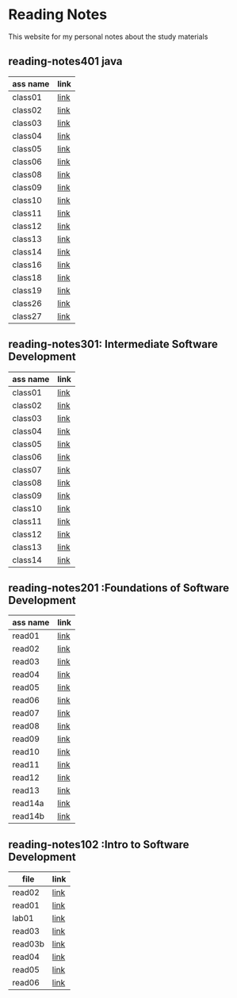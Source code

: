 # Reading Notes

This website for my personal notes about the study materials

## reading-notes401 java

|  ass name |  link |  
----------  | ------|
|  class01     |[link](class01)       |
|  class02     |[link](class02)       |
|  class03     |[link](class03)       |
|  class04     |[link](class04)       |
|  class05     |[link](class05)       |
|  class06     |[link](class06)       |
|  class08     |[link](class08)       |
|  class09     |[link](class09)       |
|  class10     |[link](class10)       |
|  class11     |[link](class11)       |
|  class12     |[link](class12)       |
|  class13     |[link](class13)       |
|  class14     |[link](class14)       |
|  class16     |[link](class16)       |
|  class18     |[link](class18)       |
|  class19     |[link](class19)       |
|  class26     |[link](class26)       |
|  class27     |[link](class27)       |

## reading-notes301:  Intermediate Software Development

|  ass name |  link |  
----------  | ------|
|  class01     |[link](class01)      |
|  class02     |   [link](class02)    |
|  class03    |   [link](class03 )    |
|  class04     | [link](class04)      |
|  class05     | [link](class05)      |
|  class06     | [link](class06)      |
|  class07     | [link](class07)      |
|  class08     | [link](class08)      |
|  class09     | [link](class09)      |
|  class10     | [link](class10)      |
|  class11     | [link](class11)      |
|  class12     | [link](class12)      |
|  class13     | [link](class13)      |
|  class14     | [link](class14)      |

## reading-notes201 :Foundations of Software Development

|  ass name |  link |  
----------  | ------|
|  read01     |[link](read01)       |
|  read02     |   [link](read02)    |
|  read03   |   [link](read03)    |
|  read04     | [link](read04)      |
|  read05     |  [link](read05)     |
|  read06     | [link](read06)      |
|  read07     | [link](read07)      |
|  read08     |  [link](read08)     |
|  read09     |   [link](read09)    |
|  read10     |   [link](read10)     |
|  read11     |    [link](read11)    |
|  read12     |[link](read12)       |
|  read13     | [link](read13)      |
|  read14a     |  [link](read14a)     |
|  read14b     | [link](read14b)        |

## reading-notes102 :Intro to Software Development

| file    | link|
| ----------- | ----------- |
|read02    |[link](read02.md)      |
| read01   | [link](read01.md)      |
| lab01   | [link](lab01.md)
| read03   | [link](read03.md)     |
| read03b  | [link](read03b.md)   |  
| read04   | [link](read04.md)     |
| read05   | [link](read05.md)     |
| read06   | [link](read06.md)     |
